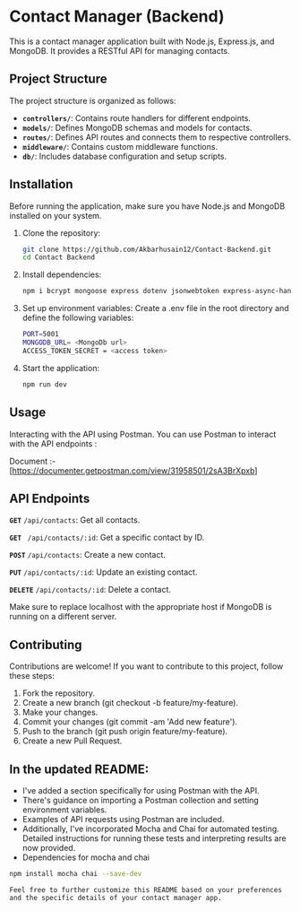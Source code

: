 # Contact Manager (Backend)

This is a contact manager application built with Node.js, Express.js, and MongoDB. It provides a RESTful API for managing contacts.

## Project Structure

The project structure is organized as follows:

- **`controllers/`**: Contains route handlers for different endpoints.
- **`models/`**: Defines MongoDB schemas and models for contacts.
- **`routes/`**: Defines API routes and connects them to respective controllers.
- **`middleware/`**: Contains custom middleware functions.
- **`db/`**: Includes database configuration and setup scripts.

## Installation

Before running the application, make sure you have Node.js and MongoDB installed on your system.

1. Clone the repository:
   ```bash
   git clone https://github.com/Akbarhusain12/Contact-Backend.git
   cd Contact Backend
   ```
2. Install dependencies:
   ```bash
   npm i bcrypt mongoose express dotenv jsonwebtoken express-async-handler nodemon
   ```
3. Set up environment variables: Create a .env file in the root directory and define the following variables:
    ```bash
    PORT=5001
    MONGODB_URL= <MongoDb url>
    ACCESS_TOKEN_SECRET = <access token>
    ```
4. Start the application:
    ```bash
    npm run dev
    ```

## Usage
Interacting with the API using Postman. You can use Postman to interact with the API endpoints :

Document :-[https://documenter.getpostman.com/view/31958501/2sA3BrXpxb]

## API Endpoints
**`GET`** `/api/contacts`: Get all contacts.

**`GET`** ` /api/contacts/:id`: Get a specific contact by ID.

**`POST`** `/api/contacts`: Create a new contact.

**`PUT`** `/api/contacts/:id`: Update an existing contact.

**`DELETE`** `/api/contacts/:id`: Delete a contact.

Make sure to replace localhost with the appropriate host if MongoDB is running on a different server.


## Contributing
Contributions are welcome! If you want to contribute to this project, follow these steps:

1. Fork the repository.
2. Create a new branch (git checkout -b feature/my-feature).
3. Make your changes.
4. Commit your changes (git commit -am 'Add new feature').
5. Push to the branch (git push origin feature/my-feature).
6. Create a new Pull Request.




## In the updated README:

- I've added a section specifically for using Postman with the API.
- There's guidance on importing a Postman collection and setting environment variables.
- Examples of API requests using Postman are included.
- Additionally, I've incorporated Mocha and Chai for automated testing. Detailed instructions for running these tests and interpreting results are now provided.
- Dependencies for mocha and chai
 ```bash
 npm install mocha chai --save-dev
 ```

`Feel free to further customize this README based on your preferences and the specific details of your contact manager app.`

